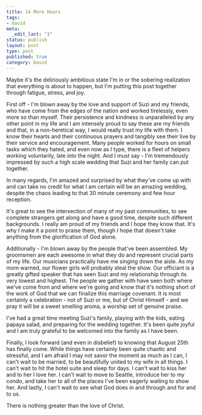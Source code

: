 ```yaml
--- 
title: 14 More Hours
tags: 
- david
meta: 
  _edit_last: "1"
status: publish
layout: post
type: post
published: true
category: David
---
```

Maybe it's the deliriously ambitious state I'm in or the sobering realization that everything is about to happen, but I'm putting this post together through fatigue, stress, and joy.

First off - I'm blown away by the love and support of Suzi and my friends, who have come from the edges of the nation and worked tirelessly, even more so than myself. Their persistence and kindness is unparalleled by any other point in my life and I am intensely proud to say these are my friends and that, in a non-heretical way, I would really trust my life with them. I know their hearts and their continuous prayers and tangibly see their live by their service and encouragement. Many people worked for hours on small tasks which they hated, and even now as I type, there is a fleet of helpers working voluntarily, late into the night. And I must say - I'm tremendously impressed by such a high scale wedding that Suzi and her family can put together.

In many regards, I'm amazed and surprised by what they've come up with and can take no credit for what I am certain will be an amazing wedding, despite the chaos leading to that 30 minute ceremony and few hour reception.

It's great to see the intersection of many of my past communities, to see complete strangers get along and have a good time, despite such different backgrounds. I really am proud of my friends and I hope they know that. It's why I make it a point to praise them, though I hope that doesn't take anything from the glorification of God alone.

Additionally - I'm blown away by the people that've been assembled. My groomsmen are each awesome in what they do and represent crucial parts of my life. Our musicians practically have me singing down the aisle. As my mom warned, our flower girls will probably steal the show. Our officiant is a greatly gifted speaker that has seen Suzi and my relationship through its very lowest and highest. The people we gather with have seen both where we've come from and where we're going and know that it's nothing short of the work of God that we can finalize this marriage covenant. It is most certainly a celebration - not of Suzi or me, but of Christ Himself - and we pray it will be a sweet smelling aroma, a worship set of genuine praise.

I've had a great time meeting Suzi's family, playing with the kids, eating papaya salad, and preparing for the wedding together. It's been quite joyful and I am truly grateful to be welcomed into the family as I have been.

Finally, I look forward (and even in disbelief) to knowing that August 25th has finally come. While things have certainly been quite chaotic and stressful, and I am afraid I may not savor the moment as much as I can, I can't wait to be married, to be beautifully united to my wife in all things. I can't wait to hit the hotel suite and sleep for days. I can't wait to kiss her and to her I love her. I can't wait to move to Seattle, introduce her to my condo, and take her to all of the places I've been eagerly waiting to show her. And lastly, I can't wait to see what God does in and through and for and to us.

There is nothing greater than the love of Christ.
